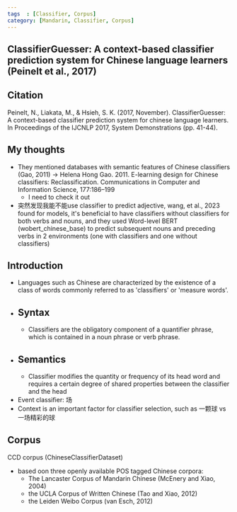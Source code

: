 ```yaml
---
tags  : [Classifier, Corpus]
category: [Mandarin, Classifier, Corpus]
---
```

## ClassifierGuesser: A context-based classifier prediction system for Chinese language learners (Peinelt et al., 2017)

## Citation 
Peinelt, N., Liakata, M., & Hsieh, S. K. (2017, November). ClassifierGuesser: A context-based classifier prediction system for chinese language learners. In Proceedings of the IJCNLP 2017, System Demonstrations (pp. 41-44).

## My thoughts
- They mentioned databases with semantic features of Chinese classifiers (Gao, 2011) -> Helena Hong Gao. 2011. E-learning design for
Chinese classifiers: Reclassification. Communications in Computer and Information Science, 177:186–199
  - I need to check it out
 - 突然发现我能不能use classifier to predict adjective, wang, et al., 2023 found for models, it's beneficial to have classifiers without classifiers for both verbs and nouns, and they used Word-level BERT (wobert_chinese_base) to predict subsequent nouns and preceding verbs in 2 environments (one with classifiers and one without classifiers)


## Introduction 
- Languages such as Chinese are characterized by the existence of a class of words commonly referred to as 'classifiers' or 'measure words'. 
- ## Syntax
  - Classifiers are the obligatory component of a quantifier phrase, which is contained in a noun phrase or verb phrase.
- ## Semantics
  - Classifier modifies the quantity or frequency of its head word and requires a certain degree of shared properties between the classifier and the head
- Event classifier: 场
- Context is an important factor for classifier selection, such as 一颗球 vs 一场精彩的球

## Corpus
CCD corpus (ChineseClassifierDataset)
- based oon three openly available POS tagged Chinese corpora:
  - The Lancaster Corpus of Mandarin Chinese (McEnery and Xiao, 2004)
  - the UCLA Corpus of Written Chinese (Tao and Xiao, 2012)
  - the Leiden Weibo Corpus (van Esch, 2012)

